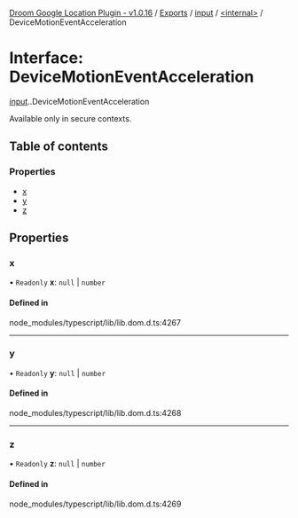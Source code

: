 [Droom Google Location Plugin - v1.0.16](../README.md) / [Exports](../modules.md) / [input](../modules/input.md) / [<internal\>](../modules/input._internal_.md) / DeviceMotionEventAcceleration

# Interface: DeviceMotionEventAcceleration

[input](../modules/input.md).[<internal>](../modules/input._internal_.md).DeviceMotionEventAcceleration

Available only in secure contexts.

## Table of contents

### Properties

- [x](input._internal_.DeviceMotionEventAcceleration.md#x)
- [y](input._internal_.DeviceMotionEventAcceleration.md#y)
- [z](input._internal_.DeviceMotionEventAcceleration.md#z)

## Properties

### x

• `Readonly` **x**: ``null`` \| `number`

#### Defined in

node_modules/typescript/lib/lib.dom.d.ts:4267

___

### y

• `Readonly` **y**: ``null`` \| `number`

#### Defined in

node_modules/typescript/lib/lib.dom.d.ts:4268

___

### z

• `Readonly` **z**: ``null`` \| `number`

#### Defined in

node_modules/typescript/lib/lib.dom.d.ts:4269
